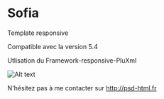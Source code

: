 Sofia
=========
Template responsive 

Compatible avec la version 5.4


Utlisation du Framework-responsive-PluXml


![Alt text](http://nextum.fr/sofia.png)

N'hésitez pas à me contacter sur http://psd-html.fr
